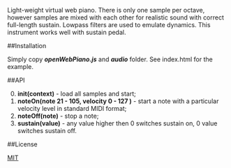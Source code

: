 Light-weight virtual web piano. There is only one sample per octave, however samples are mixed with each other for realistic sound with correct full-length sustain. Lowpass filters are used to emulate dynamics. This instrument works well with sustain pedal.


##Installation

Simply copy **_openWebPiano.js_** and **_audio_** folder. See index.html for the example.

##API

0. **init(context)** - load all samples and start;
1. **noteOn(note 21 - 105, velocity 0 - 127 )** - start a note with a particular velocity level in standard MIDI format;
2. **noteOff(note)** - stop a note;
3. **sustain(value)** - any value higher then 0 switches sustain on, 0 value switches sustain off.

##License

[MIT](https://github.com/nishanths/license/blob/master/LICENSE)
